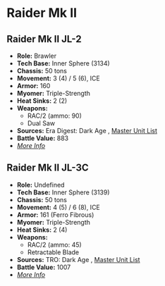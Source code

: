 # Raider Mk II 

## Raider Mk II JL-2 

- **Role:** Brawler 
- **Tech Base:** Inner Sphere (3134) 
- **Chassis:** 50 tons 
- **Movement:** 3 (4) / 5 (6), ICE 
- **Armor:** 160 
- **Myomer:** Triple-Strength 
- **Heat Sinks:** 2 (2) 
- **Weapons:** 
  - RAC/2 (ammo: 90) 
  - Dual Saw 
- **Sources:** Era Digest: Dark Age , [Master Unit List](http://masterunitlist.info/Unit/Details/6956) 
- **Battle Value:** 883 
- [*More Info*](raider_mk_ii/raider_mk_ii_jl-2.md) 

## Raider Mk II JL-3C 

- **Role:** Undefined 
- **Tech Base:** Inner Sphere (3139) 
- **Chassis:** 50 tons 
- **Movement:** 4 (5) / 6 (8), ICE 
- **Armor:** 161 (Ferro Fibrous) 
- **Myomer:** Triple-Strength 
- **Heat Sinks:** 2 (4) 
- **Weapons:** 
  - RAC/2 (ammo: 45) 
  - Retractable Blade 
- **Sources:** TRO: Dark Age , [Master Unit List](http://masterunitlist.info/Unit/Details/8072) 
- **Battle Value:** 1007 
- [*More Info*](raider_mk_ii/raider_mk_ii_jl-3c.md) 

